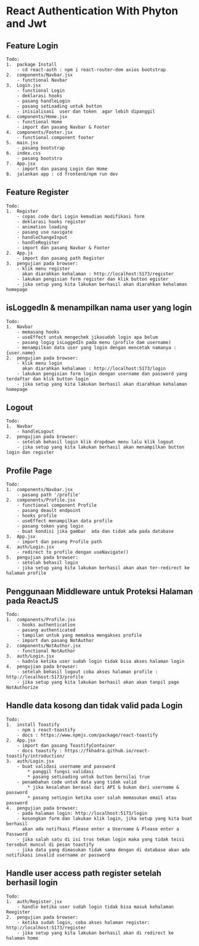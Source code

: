 # React Authentication With Phyton and Jwt

## Feature Login

    Todo:
    1.  package Install
        - cd react-auth : npm i react-router-dom axios bootstrap
    2.  components/Navbar.jsx
        - functional Navbar
    3.  Login.jsx
        - functional Login
        - deklarasi hooks
        - pasang handleLogin
        - pasang setLoading untuk button
        - inisialisasi  user dan token  agar lebih dipanggil
    4.  components/Home.jsx
        - functional Home
        - import dan pasang Navbar & Footer
    4.  components/Footer.jsx
        - functional component footer
    5.  main.jsx
        - pasang bootstrap
    6.  index.css
        - pasang bootstra
    7.  App.jsx
        - import dan pasang Login dan Home
    8.  jalankan app : cd frontend/npm run dev

## Feature Register

    Todo:
    1.  Register
        - copas code dari Login kemudian modifikasi form
        - deklarasi hooks register
        - animation loading
        - pasang use navigate
        - handleChangeInput
        - handleRegister
        - import dan pasang Navbar & Footer
    2.  App.js
        - import dan pasang path Register
    3.  pengujian pada browser:
        - klik menu register
          akan diarahkan kehalaman : http://localhost:5173/register
        - lakukan pengisian form register dan klik button egister
        - jika setup yang kita lakukan berhasil akan diarahkan kehalaman homepage

## isLoggedIn & menampilkan nama user yang login

    Todo:
    1.  Navbar
        - memasang hooks
        - useEffect untuk mengechek jikasudah login apa belum
        - pasang logig isLoggedIn pada menu (profile dam username)
        - menampilkan data user yang login dengan mencetak namanya : {user.name}
    2.  pengujian pada browser:
        - klik menu login
          akan diarahkan kehalaman : http://localhost:5173/login
        - lakukan pengisian form login dengan username dan password yang terdaftar dan klik button login
        - jika setup yang kita lakukan berhasil akan diarahkan kehalaman homepage

## Logout

    Todo:
    1.  Navbar
        - handleLogout
    2.  pengujian pada browser:
        - setelah behasil login klik dropdown menu lalu klik logout
        - jika setup yang kita lakukan berhasil akan menampilkan button login dan register

## Profile Page

    Todo:
    1.  components/Navbar.jsx
        - pasang path '/profile'
    2.  components/Profile.jsx
        - functional component Profile
        - pasang deault endpoint
        - hooks profile
        - useEffect menampilkan data profile
        - pasang token yang login
        - buat kondisi jika gambar  ada dan tidak ada pada database
    3.  App.jsx
        - import dan pasang Profile path
    4.  auth/Login.jsx
        - redirect to profile dengan useNavigate()
    5.  pengujian pada browser:
        - setelah behasil login
        - jika setup yang kita lakukan berhasil akan akan ter-redirect ke halaman profile

## Penggunaan Middleware untuk Proteksi Halaman pada ReactJS

    Todo:
    1.  components/Profile.jsx
        - hooks authentication
        - pasang authenticated
        - tampilan untuk yang memaksa mengakses profile
        - import dan pasang NotAuthor
    2.  components/NotAuthor.jsx
        - functional NotAuthor
    3.  auth/Login.jsx
        - hadnle ketika user sudah login tidak bisa akses halaman login
    4.  pengujian pada browser:
        - setelah behasil logout coba akses halaman profile : http://localhost:5173/profile
        - jika setup yang kita lakukan berhasil akan akan tanpil page NotAuthorize

## Handle data kosong dan tidak valid pada Login

    Todo:
    1.  install Toastify
        - npm i react-toastify
        - docs : https://www.npmjs.com/package/react-toastify
    2.  App.jsx
        - import dan pasang ToastifyContainer
        - docs toastify : https://fkhadra.github.io/react-toastify/introduction/
    3.  auth/Login.jsx
        - buat validasi username and password
            * panggil fungsi validasi
            * pasang setLoading untuk button bernilai true
        - penambahan code untuk data yang tidak valid
            * jika kesalahan berasal dari API & bukan dari username & password
            * pasang setLogin ketika user salah memasukan email atau password
    4.  pengujian pada browser:
        - pada halaman login: http://localhost:5173/login
        - kosongkan form dan lakukan klik login, jika setup yang kita buat berhasil
          akan ada notifkasi Please enter a Username & Please enter a Password
        - jika salah satu di isi trus tekan login maka yang tidak teisi tersebut muncul di pesan toastify
        - jika data yang dimasukan tidak sama dengan di database akan ada notifikasi invalid username or password

## Handle user access path register setelah berhasil login

    Todo:
    1.  auth/Register.jsx
        - handle ketika user sudah login tidak bisa masuk kehalaman Reegister
    2.  pengujian pada browser:
        - ketika sudah login, coba akses halaman register: http://localhost:5173/register
        - jika setup yang kita lakukan berhasil akan di redirect ke halaman home
